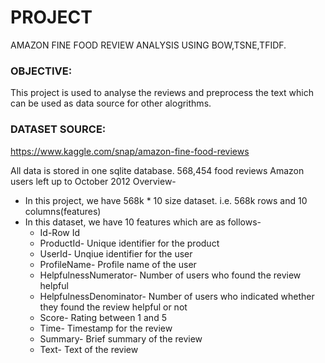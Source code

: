# PROJECT
 AMAZON FINE FOOD REVIEW ANALYSIS USING BOW,TSNE,TFIDF.
 
### OBJECTIVE:
This project is used to analyse the reviews and preprocess the text which can be used as data source for other alogrithms.

### DATASET SOURCE:
https://www.kaggle.com/snap/amazon-fine-food-reviews

All data is stored in one sqlite database. 568,454 food reviews Amazon users left up to October 2012 Overview-
* In this project, we have 568k * 10 size dataset. i.e. 568k rows and 10 columns(features) 
* In this dataset, we have 10 features which are as follows- 
  * Id-Row Id 
  * ProductId- Unique identifier for the product 
  * UserId- Unqiue identifier for the user 
  * ProfileName- Profile name of the user 
  * HelpfulnessNumerator- Number of users who found the review helpful 
  * HelpfulnessDenominator- Number of users who indicated whether they found the review helpful or not 
  * Score- Rating between 1 and 5 
  * Time- Timestamp for the review 
  * Summary- Brief summary of the review 
  * Text- Text of the review


